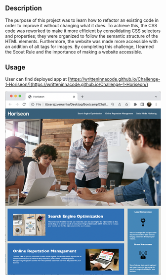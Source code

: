 # <Challenge-1-Horiseon>

## Description

The purpose of this project was to learn how to refactor an existing code in order to improve it without changing what it does. To achieve this, the CSS code was reworked to make it more efficient by consolidating CSS selectors and properties; they were organized to follow the semantic structure of the HTML elements. Furthermore, the website was made more accessible with an addition of alt tags for images. By completing this challenge, I learned the Scout Rule and the importance of making a website accessible.



## Usage
User can find deployed app at [https://writteninnacode.github.io/Challenge-1-Horiseon/](https://writteninnacode.github.io/Challenge-1-Horiseon/)

![alt screen shot](./assets/images/Screenshot%20Challenge-1.png)



